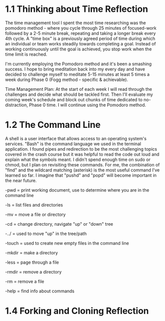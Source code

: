 # 1.1 Thinking about Time Reflection
The time management tool I spent the most time researching was the pomodoro method - where you cycle through 25 minutes of focused-work followed by a 2-5 minute break, repeating and taking a longer break every 4th cycle. A "time box" is a previously agreed period of time during which an individual or team works steadily towards completing a goal. Instead of working continuously until the goal is achieved, you stop work when the time limit is reached.

I'm currently employing the Pomodoro method and it's been a smashing success. I hope to bring meditation back into my every day and have decided to challenge myself to meditate 5-15 minutes at least 5 times a week during Phase 0 (Fogg method - specific & achievable).

Time Management Plan: At the start of each week I will read through the challenges and decide what should be tackled first. Then I'll evaluate my coming week's schedule and block out chunks of time dedicated to no-distraction, Phase 0 time. I will continue using the Pomodoro method.

# 1.2 The Command Line
A shell is a user interface that allows access to an operating system's services. "Bash" is the command language we used in the terminal application. I found pipes and redirection to be the most challenging topics covered in the crash course but it was helpful to read the code out loud and explain what the symbols meant. I didn't spend enough time on sudo or chmod, but I plan on revisiting these commands. For me, the combination of "find" and the wildcard matching (asterisk) is the most useful command I've learned so far. I imagine that "pushd" and "popd" will become important in the near future.

-pwd = print working document, use to determine where you are in the command line

-ls = list files and directories

-mv = move a file or directory

-cd = change directory, navigate "up" or "down" tree

-../ = used to move "up" in the tree/path

-touch = used to create new empty files in the command line

-mkdir = make a directory

-less = page through a file

-rmdir = remove a directory

-rm = remove a file

-help = find info about commands

# 1.4 Forking and Cloning Reflection

